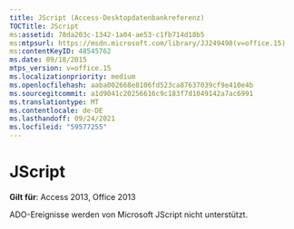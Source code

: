 ```yaml
---
title: JScript (Access-Desktopdatenbankreferenz)
TOCTitle: JScript
ms:assetid: 78da203c-1342-1a04-ae53-c1fb714d18b5
ms:mtpsurl: https://msdn.microsoft.com/library/JJ249498(v=office.15)
ms:contentKeyID: 48545762
ms.date: 09/18/2015
mtps_version: v=office.15
ms.localizationpriority: medium
ms.openlocfilehash: aaba002668e8106fd523ca87637039cf9e410e4b
ms.sourcegitcommit: a1d9041c20256616c9c183f7d1049142a7ac6991
ms.translationtype: MT
ms.contentlocale: de-DE
ms.lasthandoff: 09/24/2021
ms.locfileid: "59577255"
---
```

# <a name="jscript"></a>JScript


**Gilt für**: Access 2013, Office 2013

ADO-Ereignisse werden von Microsoft JScript nicht unterstützt.

